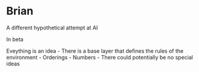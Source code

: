 # Brian
A different hypothetical attempt at AI  

In beta

Eveything is an idea
    - There is a base layer that defines the rules of the environment
        - Orderings
        - Numbers
    - There could potentially be no special ideas
    
